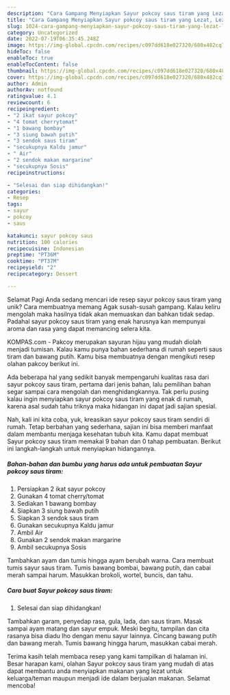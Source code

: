 ```yaml
---
description: "Cara Gampang Menyiapkan Sayur pokcoy saus tiram yang Lezat, Lezat"
title: "Cara Gampang Menyiapkan Sayur pokcoy saus tiram yang Lezat, Lezat"
slug: 1024-cara-gampang-menyiapkan-sayur-pokcoy-saus-tiram-yang-lezat-lezat
category: Uncategorized
date: 2022-07-19T06:35:45.248Z
image: https://img-global.cpcdn.com/recipes/c097dd618e027320/680x482cq70/sayur-pokcoy-saus-tiram-foto-resep-utama.jpg
hideToc: false
enableToc: true
enableTocContent: false
thumbnail: https://img-global.cpcdn.com/recipes/c097dd618e027320/680x482cq70/sayur-pokcoy-saus-tiram-foto-resep-utama.jpg
cover: https://img-global.cpcdn.com/recipes/c097dd618e027320/680x482cq70/sayur-pokcoy-saus-tiram-foto-resep-utama.jpg
author: Admin
authorAv: notfound
ratingvalue: 4.1
reviewcount: 6
recipeingredient:
- "2 ikat sayur pokcoy"
- "4 tomat cherrytomat"
- "1 bawang bombay"
- "3 siung bawah putih"
- "3 sendok saus tiram"
- "secukupnya Kaldu jamur"
- " Air"
- "2 sendok makan margarine"
- "secukupnya Sosis"
recipeinstructions:

- "Selesai dan siap dihidangkan!"
categories:
- Resep
tags:
- sayur
- pokcoy
- saus

katakunci: sayur pokcoy saus 
nutrition: 100 calories
recipecuisine: Indonesian
preptime: "PT36M"
cooktime: "PT37M"
recipeyield: "2"
recipecategory: Dessert

---
```



Selamat Pagi Anda sedang mencari ide resep sayur pokcoy saus tiram yang unik? Cara membuatnya memang Agak susah-susah gampang. Kalau keliru mengolah maka hasilnya tidak akan memuaskan dan bahkan tidak sedap. Padahal sayur pokcoy saus tiram yang enak harusnya kan mempunyai aroma dan rasa yang dapat memancing selera kita.


KOMPAS.com - Pakcoy merupakan sayuran hijau yang mudah diolah menjadi tumisan. Kalau kamu punya bahan sederhana di rumah seperti saus tiram dan bawang putih. Kamu bisa membuatnya dengan mengikuti resep olahan pakcoy berikut ini.

Ada beberapa hal yang sedikit banyak mempengaruhi kualitas rasa dari sayur pokcoy saus tiram, pertama dari jenis bahan, lalu pemilihan bahan segar sampai cara mengolah dan menghidangkannya. Tak perlu pusing kalau ingin menyiapkan sayur pokcoy saus tiram yang enak di rumah, karena asal sudah tahu triknya maka hidangan ini dapat jadi sajian spesial.


Nah, kali ini kita coba, yuk, kreasikan sayur pokcoy saus tiram sendiri di rumah. Tetap berbahan yang sederhana, sajian ini bisa memberi manfaat dalam membantu menjaga kesehatan tubuh kita. Kamu dapat membuat Sayur pokcoy saus tiram memakai 9 bahan dan 0 tahap pembuatan. Berikut ini langkah-langkah untuk menyiapkan hidangannya.

<!--inarticleads1-->

##### Bahan-bahan dan bumbu yang harus ada untuk pembuatan Sayur pokcoy saus tiram:

1. Persiapkan 2 ikat sayur pokcoy
1. Gunakan 4 tomat cherry/tomat
1. Sediakan 1 bawang bombay
1. Siapkan 3 siung bawah putih
1. Siapkan 3 sendok saus tiram
1. Gunakan secukupnya Kaldu jamur
1. Ambil  Air
1. Gunakan 2 sendok makan margarine
1. Ambil secukupnya Sosis


Tambahkan ayam dan tumis hingga ayam berubah warna. Cara membuat tumis sayur saus tiram. Tumis bawang bombai, bawang putih, dan cabai merah sampai harum. Masukkan brokoli, wortel, buncis, dan tahu. 

<!--inarticleads2-->

##### Cara buat Sayur pokcoy saus tiram:


1. Selesai dan siap dihidangkan!

Tambahkan garam, penyedap rasa, gula, lada, dan saus tiram. Masak sampai ayam matang dan sayur empuk. Meski begitu, tampilan dan cita rasanya bisa diadu lho dengan menu sayur lainnya. Cincang bawang putih dan bawang merah. Tumis bawang hingga harum, masukkan cabai merah. 

Terima kasih telah membaca resep yang kami tampilkan di halaman ini. Besar harapan kami, olahan Sayur pokcoy saus tiram yang mudah di atas dapat membantu anda menyiapkan makanan yang lezat untuk keluarga/teman maupun menjadi ide dalam berjualan makanan. Selamat mencoba!
